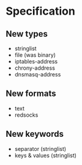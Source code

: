 # Specification

## New types

* stringlist
* file (was binary)
* iptables-address
* chrony-address
* dnsmasq-address

## New formats

* text
* redsocks

## New keywords

* separator (stringlist)
* keys & values (stringlist)
